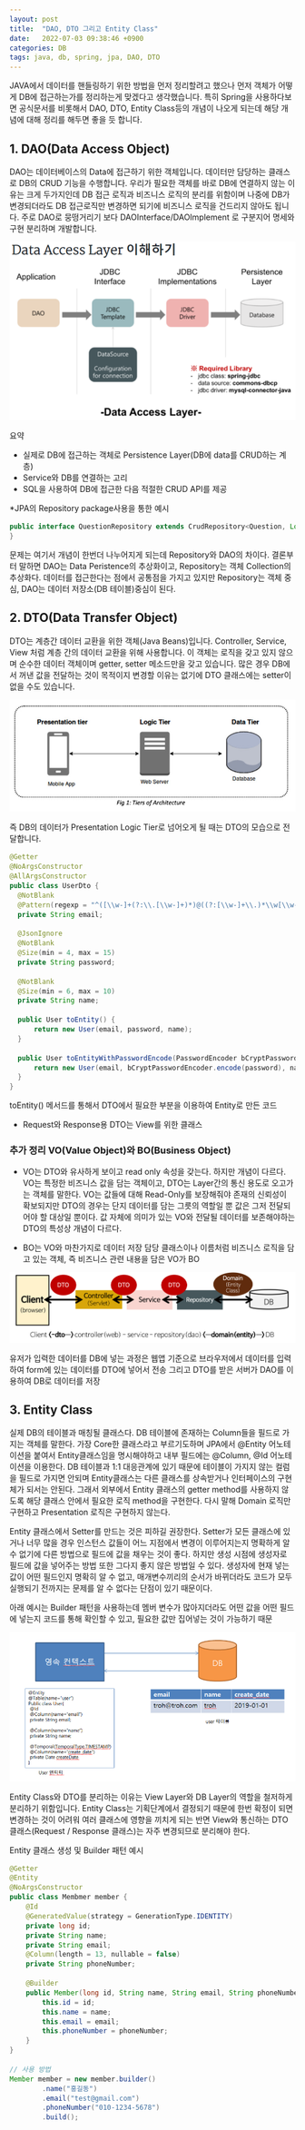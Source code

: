 ```yaml
---
layout: post
title:  "DAO, DTO 그리고 Entity Class"
date:   2022-07-03 09:38:46 +0900
categories: DB
tags: java, db, spring, jpa, DAO, DTO
---
```

JAVA에서 데이터를 핸들링하기 위한 방법을 먼저 정리할려고 했으나 먼저 객체가 어떻게 DB에 접근하는가를 정리하는게 맞겠다고 생각했습니다. 특히 Spring을 사용하다보면 공식문서를 비롯해서 DAO, DTO, Entity Class등의 개념이 나오게 되는데 해당 개념에 대해 정리를 해두면 좋을 듯 합니다.

## 1. DAO(Data Access Object)
DAO는 데이터베이스의 Data에 접근하기 위한 객체입니다. 데이터만 담당하는 클래스로 DB의 CRUD 기능을 수행합니다. 우리가 필요한 객체를 바로 DB에 연결하지 않는 이유는 크게 두가지인데 DB 접근 로직과 비즈니스 로직의 분리를 위함이며 나중에 DB가 변경되더라도 DB 접근로직만 변경하면 되기에 비즈니스 로직을 건드리지 않아도 됩니다. 주로 DAO로 뭉떵거리기 보다 DAOInterface/DAOImplement 로 구분지어 명세와 구현 분리하며 개발합니다.

![DAO image](\assets\img\DAO.png)

요약
* 실제로 DB에 접근하는 객체로 Persistence Layer(DB에 data를 CRUD하는 계층)
* Service와 DB를 연결하는 고리
* SQL을 사용하여 DB에 접근한 다음 적절한 CRUD API를 제공

*JPA의 Repository package사용을 통한 예시
```java
public interface QuestionRepository extends CrudRepository<Question, Long> {
}
```
문제는 여기서 개념이 한번더 나누어지게 되는데 Repository와 DAO의 차이다. 결론부터 말하면 DAO는 Data Peristence의 추상화이고, Repository는 객체 Collection의 추상화다. 데이터를 접근한다는 점에서 공통점을 가지고 있지만 Repository는 객체 중심, DAO는 데이터 저장소(DB 테이블)중심이 된다.


## 2. DTO(Data Transfer Object)
DTO는 계층간 데이터 교환을 위한 객체(Java Beans)입니다. Controller, Service, View 처럼 계층 간의 데이터 교환을 위해 사용합니다. 이 객체는 로직을 갖고 있지 않으며 순수한 데이터 객체이며 getter, setter 메소드만을 갖고 있습니다. 많은 경우 DB에서 꺼낸 값을 전달하는 것이 목적이지 변경할 이유는 없기에 DTO 클래스에는 setter이 없을 수도 있습니다.

![DAO image](\assets\img\data_tier.jpg)

즉 DB의 데이터가 Presentation Logic Tier로 넘어오게 될 때는 DTO의 모습으로 전달합니다.

```java
@Getter
@NoArgsConstructor
@AllArgsConstructor
public class UserDto {
  @NotBlank
  @Pattern(regexp = "^([\\w-]+(?:\\.[\\w-]+)*)@((?:[\\w-]+\\.)*\\w[\\w-]{0,66})\\.([a-z]{2,6}(?:\\.[a-z]{2})?)$")
  private String email;

  @JsonIgnore
  @NotBlank
  @Size(min = 4, max = 15)
  private String password;

  @NotBlank
  @Size(min = 6, max = 10)
  private String name;

  public User toEntity() {
      return new User(email, password, name);
  }

  public User toEntityWithPasswordEncode(PasswordEncoder bCryptPasswordEncoder) {
      return new User(email, bCryptPasswordEncoder.encode(password), name);
  }
}
```
toEntity() 메서드를 통해서 DTO에서 필요한 부분을 이용하여 Entity로 만든 코드
* Request와 Response용 DTO는 View를 위한 클래스

### 추가 정리 VO(Value Object)와 BO(Business Object)
* VO는 DTO와 유사하게 보이고 read only 속성을 갖는다. 하지만 개념이 다르다.
VO는 특정한 비즈니스 값을 담는 객체이고, DTO는 Layer간의 통신 용도로 오고가는 객체를 말한다. VO는 값들에 대해 Read-Only를 보장해줘야 존재의 신뢰성이 확보되지만 DTO의 경우는 단지 데이터를 담는 그릇의 역할일 뿐 값은 그저 전달되어야 할 대상일 뿐이다. 값 자체에 의미가 있는 VO와 전달될 데이터를 보존해야하는 DTO의 특성상 개념이 다르다.

* BO는 VO와 마찬가지로 데이터 저장 담당 클래스이나 이름처럼 비즈니스 로직을 담고 있는 객체, 즉 비즈니스 관련 내용을 담은 VO가 BO

![DAO image](\assets\img\DTO.png)

유저가 입력한 데이터를 DB에 넣는 과정은 웹앱 기준으로 브라우저에서 데이터를 입력하여 form에 있는 데이터를 DTO에 넣어서 전송
그리고 DTO를 받은 서버가 DAO를 이용하여 DB로 데이터를 저장


## 3. Entity Class
실제 DB의 테이블과 매칭될 클래스다. DB 테이블에 존재하는 Column들을 필드로 가지는 객체를 말한다. 가장 Core한 클래스라고 부르기도하며 JPA에서 @Entity 어노테이션을 붙여서 Entity클래스임을 명시해야하고 내부 필드에는 @Column, @Id 어노테이션을 이용한다. DB 테이블과 1:1 대응관계에 있기 때문에 테이블이 가지지 않는 컬럼을 필드로 가지면 안되며 Entity클래스는 다른 클래스를 상속받거나 인터페이스의 구현체가 되서는 안된다. 그래서 외부에서 Entity 클래스의 getter method를 사용하지 않도록 해당 클래스 안에서 필요한 로직 method을 구현한다. 다시 말해 Domain 로직만 구현하고 Presentation 로직은 구현하지 않는다.

Entity 클래스에서 Setter를 만드는 것은 피하길 권장한다. Setter가 모든 클래스에 있거나 너무 많을 경우 인스턴스 값들이 어느 지점에서 변경이 이루어지는지 명확하게 알 수 없기에 다른 방법으로 필드에 값을 채우는 것이 좋다. 하지만 생성 시점에 생성자로 필드에 값을 넣어주는 방법 또한 그다지 좋지 않은 방법일 수 있다. 생성자에 현재 넣는 값이 어떤 필드인지 명확히 알 수 없고, 매개변수끼리의 순서가 바뀌더라도 코드가 모두 실행되기 전까지는 문제를 알 수 없다는 단점이 있기 때문이다.

아래 예시는 Builder 패턴을 사용하는데 멤버 변수가 많아지더라도 어떤 값을 어떤 필드에 넣는지 코드를 통해 확인할 수 있고, 필요한 값만 집어넣는 것이 가능하기 때문

![DAO image](\assets\img\Entity.png)

Entity Class와 DTO를 분리하는 이유는 View Layer와 DB Layer의 역할을 철저하게 분리하기 위함입니다. Entity Class는 기획단계에서 결정되기 때문에 한번 확정이 되면 변경하는 것이 어려워 여러 클래스에 영향을 끼치게 되는 반면 View와 통신하는 DTO 클래스(Request / Response 클래스)는 자주 변경되므로 분리해야 한다.

Entity 클래스 생성 및 Builder 패턴 예시
```java
@Getter
@Entity
@NoArgsConstructor
public class Membmer member {
    @Id
    @GeneratedValue(strategy = GenerationType.IDENTITY)
    private long id;
    private String name;
    private String email;
    @Column(length = 13, nullable = false)
    private String phoneNumber;
 
    @Builder
    public Member(long id, String name, String email, String phoneNumber) {
        this.id = id;
        this.name = name;
        this.email = email;
        this.phoneNumber = phoneNumber;
    }
}

// 사용 방법
Member member = new member.builder()
        .name("홍길동")
        .email("test@gmail.com")
        .phoneNumber("010-1234-5678")
        .build();
```

